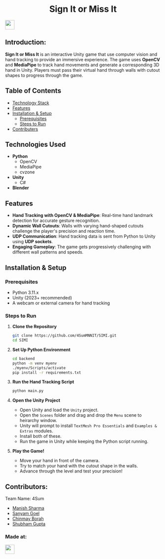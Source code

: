 <h1 align="center">Sign It or Miss It</h1>
<p align="center">
</p>
<a href="https://weekendofcode.computercodingclub.in/"> <img src="https://i.postimg.cc/njCM24kx/woc.jpg" height=30px> </a>

## Introduction:
**Sign It or Miss It** is an interactive Unity game that use computer vision and hand tracking to provide an immersive experience. The game uses **OpenCV** and **MediaPipe** to track hand movements and generate a corresponding 3D hand in Unity. Players must pass their virtual hand through walls with cutout shapes to progress through the game.

## Table of Contents
- [Technology Stack](#technologies-used)
- [Features](#features)
- [Installation & Setup](#installation--setup)
  - [Prerequisites](#prerequisites)
  - [Steps to Run](#steps-to-run)
- [Contributers](#contributors)

## Technologies Used

- **Python**
  - OpenCV
  - MediaPipe
  - cvzone
- **Unity** 
  - C#
- **Blender**
## Features

- **Hand Tracking with OpenCV & MediaPipe**: Real-time hand landmark detection for accurate gesture recognition.
- **Dynamic Wall Cutouts**: Walls with varying hand-shaped cutouts challenge the player's precision and reaction time.
- **UDP Communication**: Hand tracking data is sent from Python to Unity using **UDP sockets**.
- **Engaging Gameplay**: The game gets progressively challenging with different wall patterns and speeds.

  
## Installation & Setup

### Prerequisites
- Python 3.11.x
- Unity (2023+ recommended)
- A webcam or external camera for hand tracking

### Steps to Run

1. **Clone the Repository**
   ```sh
   git clone https://github.com/4SumMNNIT/SIMI.git
   cd SIMI
   ```

2. **Set Up Python Environment**
   ```sh
   cd backend
   python -m venv myenv
   ./myenv/Scripts/activate
   pip install -r requirements.txt
   ```

3. **Run the Hand Tracking Script**
   ```sh
   python main.py
   ```

4. **Open the Unity Project**
   - Open Unity and load the `Unity` project.
   - Open the `Scenes` folder and drag and drop the `Menu` scene to heirarchy window.
   - Unity will prompt to install `TextMesh Pro Essentials` and `Examples & Extras` modules.
   - Install both of these.
   - Run the game in Unity while keeping the Python script running.

5. **Play the Game!**
   - Move your hand in front of the camera.
   - Try to match your hand with the cutout shape in the walls.
   - Advance through the level and test your precision!

## Contributors:

Team Name: 4Sum

* [Manish Sharma](https://github.com/manish-sharma26)
* [Sanyam Goel](https://github.com/hexwhiz)
* [Chinmay Borah](https://github.com/chinmay17-bot)
* [Shubham Gupta](https://github.com/kanha321)
### Made at:



<a href="https://weekendofcode.computercodingclub.in/"> <img src="https://i.postimg.cc/Z9fC676j/devjam.jpg" height=30px> </a>